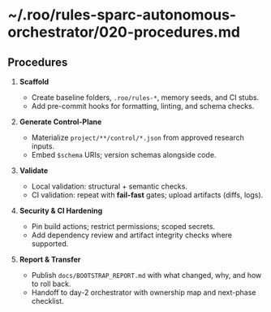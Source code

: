 # ~/.roo/rules-sparc-autonomous-orchestrator/020-procedures.md
## Procedures

1) **Scaffold**
   - Create baseline folders, `.roo/rules-*`, memory seeds, and CI stubs.
   - Add pre-commit hooks for formatting, linting, and schema checks.

2) **Generate Control-Plane**
   - Materialize `project/**/control/*.json` from approved research inputs.
   - Embed `$schema` URIs; version schemas alongside code.

3) **Validate**
   - Local validation: structural + semantic checks.
   - CI validation: repeat with **fail-fast** gates; upload artifacts (diffs, logs).

4) **Security & CI Hardening**
   - Pin build actions; restrict permissions; scoped secrets.
   - Add dependency review and artifact integrity checks where supported.

5) **Report & Transfer**
   - Publish `docs/BOOTSTRAP_REPORT.md` with what changed, why, and how to roll back.
   - Handoff to day-2 orchestrator with ownership map and next-phase checklist.
